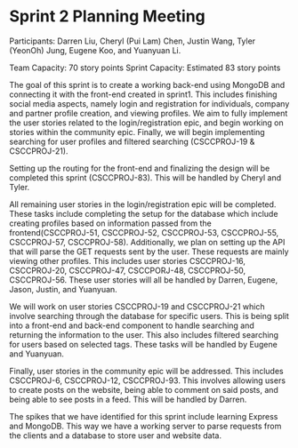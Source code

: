 # Sprint 2 Planning Meeting
Participants: Darren Liu, Cheryl (Pui Lam) Chen, Justin Wang, Tyler (YeonOh) Jung, Eugene Koo, and Yuanyuan Li.
 
Team Capacity: 70 story points
Sprint Capacity: Estimated 83 story points
 
The goal of this sprint is to create a working back-end using MongoDB and connecting it with the front-end created in sprint1. This includes finishing social media aspects, namely login and registration for individuals, company and partner profile creation, and viewing profiles. We aim to fully implement the user stories related to the login/registration epic, and begin working on stories within the community epic.  Finally, we will begin implementing searching for user profiles and filtered searching (CSCCPROJ-19 & CSCCPROJ-21).
 
Setting up the routing for the front-end and finalizing the design will be completed this sprint (CSCCPROJ-83). This will be handled by Cheryl and Tyler.
 
All remaining user stories in the login/registration epic will be completed. These tasks include completing the setup for the database which include creating profiles based on information passed from the frontend(CSCCPROJ-51, CSCCPROJ-52, CSCCPROJ-53, CSCCPROJ-55, CSCCPROJ-57, CSCCPROJ-58).
Additionally, we plan on setting up the API that will parse the GET requests sent by the user. These requests are mainly viewing other profiles. This includes user stories CSCCPROJ-16, CSCCPROJ-20, CSCCPROJ-47, CSCCPORJ-48, CSCCPROJ-50, CSCCPROJ-56. These user stories will all be handled by Darren, Eugene, Jason, Justin, and Yuanyuan.
 
We will work on user stories CSCCPROJ-19 and CSCCPROJ-21 which involve searching through the database for specific users. This is being split into a front-end and back-end component to handle searching and returning the information to the user. This also includes filtered searching for users based on selected tags. These tasks will be handled by Eugene and Yuanyuan.
 
Finally, user stories in the community epic will be addressed. This includes CSCCPROJ-6, CSCCPROJ-12, CSCCPROJ-93. This involves allowing users to create posts on the website, being able to comment on said posts, and being able to see posts in a feed. This will be handled by Darren.
 
The spikes that we have identified for this sprint include learning Express and MongoDB. This way we have a working server to parse requests from the clients and a database to store user and website data. 
